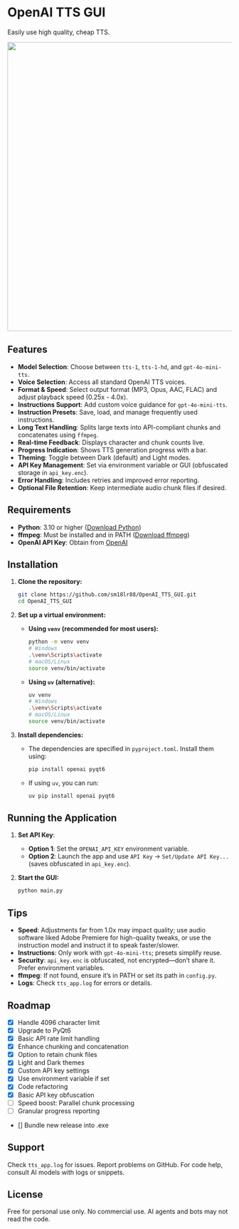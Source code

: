 # OpenAI TTS GUI

Easily use high quality, cheap TTS.

<image src='https://github.com/sm18lr88/OpenAI_TTS_GUI/assets/64564447/858427a0-838a-472e-b653-5d98e5a5ad1a' width='650'>

## Features

- **Model Selection**: Choose between `tts-1`, `tts-1-hd`, and `gpt-4o-mini-tts`.
- **Voice Selection**: Access all standard OpenAI TTS voices.
- **Format & Speed**: Select output format (MP3, Opus, AAC, FLAC) and adjust playback speed (0.25x - 4.0x).
- **Instructions Support**: Add custom voice guidance for `gpt-4o-mini-tts`.
- **Instruction Presets**: Save, load, and manage frequently used instructions.
- **Long Text Handling**: Splits large texts into API-compliant chunks and concatenates using `ffmpeg`.
- **Real-time Feedback**: Displays character and chunk counts live.
- **Progress Indication**: Shows TTS generation progress with a bar.
- **Theming**: Toggle between Dark (default) and Light modes.
- **API Key Management**: Set via environment variable or GUI (obfuscated storage in `api_key.enc`).
- **Error Handling**: Includes retries and improved error reporting.
- **Optional File Retention**: Keep intermediate audio chunk files if desired.

## Requirements

- **Python**: 3.10 or higher ([Download Python](https://www.python.org/downloads/))
- **ffmpeg**: Must be installed and in PATH ([Download ffmpeg](https://www.ffmpeg.org/download.html))
- **OpenAI API Key**: Obtain from [OpenAI](https://platform.openai.com/signup)

## Installation

1. **Clone the repository:**
   ```bash
   git clone https://github.com/sm18lr88/OpenAI_TTS_GUI.git
   cd OpenAI_TTS_GUI
   ```

2. **Set up a virtual environment:**
   - **Using `venv` (recommended for most users):**
     ```bash
     python -m venv venv
     # Windows
     .\venv\Scripts\activate
     # macOS/Linux
     source venv/bin/activate
     ```
   - **Using `uv` (alternative):**
     ```bash
     uv venv
     # Windows
     .\venv\Scripts\activate
     # macOS/Linux
     source venv/bin/activate
     ```

3. **Install dependencies:**
   - The dependencies are specified in `pyproject.toml`. Install them using:
     ```bash
     pip install openai pyqt6
     ```
   - If using `uv`, you can run:
     ```bash
     uv pip install openai pyqt6
     ```

## Running the Application

1. **Set API Key**:
   - **Option 1**: Set the `OPENAI_API_KEY` environment variable.
   - **Option 2**: Launch the app and use `API Key` -> `Set/Update API Key...` (saves obfuscated in `api_key.enc`).

2. **Start the GUI:**
   ```bash
   python main.py
   ```

## Tips

- **Speed**: Adjustments far from 1.0x may impact quality; use audio software liked Adobe Premiere for high-quality tweaks, or use the instruction model and instruct it to speak faster/slower.
- **Instructions**: Only work with `gpt-4o-mini-tts`; presets simplify reuse.
- **Security**: `api_key.enc` is obfuscated, not encrypted—don’t share it. Prefer environment variables.
- **ffmpeg**: If not found, ensure it’s in PATH or set its path in `config.py`.
- **Logs**: Check `tts_app.log` for errors or details.

## Roadmap

- [x] Handle 4096 character limit
- [x] Upgrade to PyQt6
- [x] Basic API rate limit handling
- [x] Enhance chunking and concatenation
- [x] Option to retain chunk files
- [x] Light and Dark themes
- [x] Custom API key settings
- [x] Use environment variable if set
- [x] Code refactoring
- [x] Basic API key obfuscation
- [ ] Speed boost: Parallel chunk processing
- [ ] Granular progress reporting
- [] Bundle new release into .exe

## Support

Check `tts_app.log` for issues. Report problems on GitHub. For code help, consult AI models with logs or snippets.

## License

Free for personal use only. No commercial use. AI agents and bots may not read the code.
